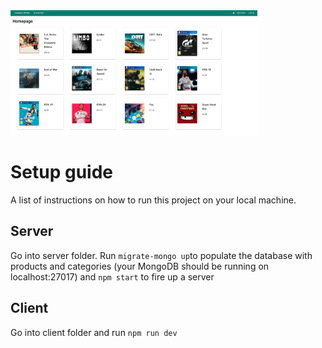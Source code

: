 <img src="cover.png" alt="drawing" height="200"/>

# Setup guide
A list of instructions on how to run this project on your local machine.
## Server
Go into server folder.
Run `migrate-mongo up`to populate the database with products and categories (your MongoDB should be running on localhost:27017) and `npm start` to fire up a server

## Client
Go into client folder and run `npm run dev`
